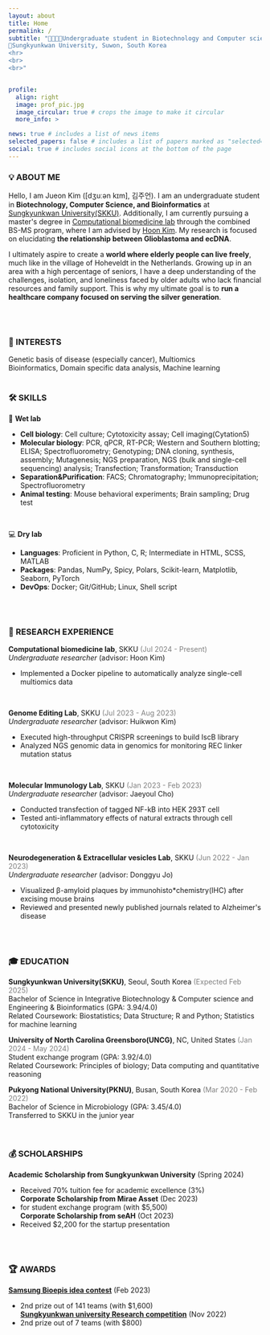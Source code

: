 ```yaml
---
layout: about
title: Home
permalink: /
subtitle: "🧬👩🏻‍💻Undergraduate student in Biotechnology and Computer science    
📍Sungkyunkwan University, Suwon, South Korea   
<hr>
<br>
<br>"


profile:
  align: right
  image: prof_pic.jpg
  image_circular: true # crops the image to make it circular
  more_info: >

news: true # includes a list of news items
selected_papers: false # includes a list of papers marked as "selected={true}"
social: true # includes social icons at the bottom of the page
---
```



### 💡 ABOUT ME
Hello, I am Jueon Kim ([dʒuːən kɪm], 김주언). I am an undergraduate student in **Biotechnology, Computer Science, and Bioinformatics** at [Sungkyunkwan University(SKKU)](https://www.skku.edu/eng). Additionally, I am currently pursuing a master's degree in [Computational biomedicine lab](https://hoonbiolab.github.io) through the combined BS-MS program, where I am advised by [Hoon Kim](https://hoonbiolab.github.io/people/prof.kim/). My research is focused on elucidating **the relationship between Glioblastoma and ecDNA**.

I ultimately aspire to create a **world where elderly people can live freely**, much like in the village of Hoheveldt in the Netherlands. Growing up in an area with a high percentage of seniors, I have a deep understanding of the challenges, isolation, and loneliness faced by older adults who lack financial resources and family support. This is why my ultimate goal is to **run a healthcare company focused on serving the silver generation**.


<br>
<br>

### 🎯 INTERESTS
Genetic basis of disease (especially cancer), Multiomics   
Bioinformatics, Domain specific data analysis, Machine learning
<br>
<br>

### 🛠️ SKILLS
🧪 **Wet lab**
- **Cell biology**: Cell culture; Cytotoxicity assay; Cell imaging(Cytation5)
- **Molecular biology**: PCR, qPCR, RT-PCR; Western and Southern blotting; ELISA; Spectrofluorometry; Genotyping; DNA cloning, synthesis, assembly; Mutagenesis; NGS preparation, NGS (bulk and single-cell sequencing) analysis; Transfection; Transformation; Transduction
- **Separation&Purification**: FACS; Chromatography; Immunoprecipitation; Spectrofluorometry
- **Animal testing**: Mouse behavioral experiments; Brain sampling; Drug test
<br>

💻 **Dry lab**
- **Languages**: Proficient in Python, C, R; Intermediate in HTML, SCSS, MATLAB
- **Packages**: Pandas, NumPy, Spicy, Polars, Scikit-learn, Matplotlib, Seaborn, PyTorch
- **DevOps**: Docker; Git/GitHub; Linux, Shell script
<br>
<br>

### 📑 RESEARCH EXPERIENCE
**Computational biomedicine lab**, SKKU <span style="color: gray;">(Jul 2024 - Present)</span>   
*Undergraduate researcher* (advisor: Hoon Kim)   
- Implemented a Docker pipeline to automatically analyze single-cell multiomics data
<br>

**Genome Editing Lab**, SKKU <span style="color: gray;">(Jul 2023 - Aug 2023)</span>   
*Undergraduate researcher* (advisor: Huikwon Kim)
- Executed high-throughput CRISPR screenings to build IscB library
- Analyzed NGS genomic data in genomics for monitoring REC linker mutation status
<br>

**Molecular Immunology Lab**, SKKU <span style="color: gray;">(Jan 2023 - Feb 2023)</span>   
*Undergraduate researcher* (advisor: Jaeyoul Cho)
- Conducted transfection of tagged NF-kB into HEK 293T cell
- Tested anti-inflammatory effects of natural extracts through cell cytotoxicity
<br>

**Neurodegeneration & Extracellular vesicles Lab**, SKKU <span style="color: gray;">(Jun 2022 - Jan 2023)</span>   	 
*Undergraduate researcher* (advisor: Donggyu Jo)
- Visualized β-amyloid plaques by immunohisto*chemistry(IHC) after excising mouse brains
- Reviewed and presented newly published journals related to Alzheimer's disease
<br>
<br>

### 🎓 EDUCATION
**Sungkyunkwan University(SKKU)**, Seoul, South Korea <span style="color: gray;">(Expected Feb 2025)</span>	  
  Bachelor of Science in Integrative Biotechnology & Computer science and Engineering & Bioinformatics (GPA: 3.94/4.0)   
  Related Coursework: Biostatistics; Data Structure; R and Python; Statistics for machine learning

**University of North Carolina Greensboro(UNCG)**, NC, United States <span style="color: gray;">(Jan 2024 - May 2024)</span>	  
  Student exchange program (GPA: 3.92/4.0)    
  Related Coursework: Principles of biology; Data computing and quantitative reasoning

**Pukyong National University(PKNU)**, Busan, South Korea <span style="color: gray;">(Mar 2020 - Feb 2022)</span>	  
  Bachelor of Science in Microbiology (GPA: 3.45/4.0)   
  Transferred to SKKU in the junior year   
<br>
<br>

### 💰 SCHOLARSHIPS
**Academic Scholarship from Sungkyunkwan University** (Spring 2024)
- Received 70% tuition fee for academic excellence (3%)   
**Corporate Scholarship from Mirae Asset** (Dec 2023)
- for student exchange program (with $5,500)   
**Corporate Scholarship from seAH** (Oct 2023)
- Received $2,200 for the startup presentation
<br>
<br>

### 🏆 AWARDS
[**Samsung Bioepis idea contest**](https://jue0nkim.github.io/projects/1_project/) (Feb 2023)
- 2nd prize out of 141 teams (with $1,600)   
[**Sungkyunkwan university Research competition**](https://jue0nkim.github.io/projects/2_project/) (Nov 2022)
- 2nd prize out of 7 teams (with $800)   

